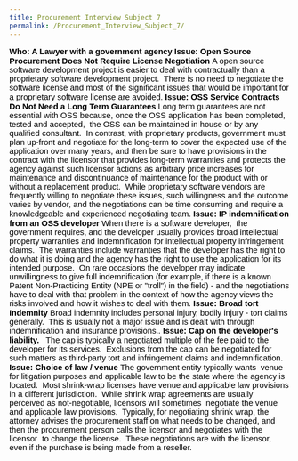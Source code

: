 ```yaml
---
title: Procurement Interview Subject 7
permalink: /Procurement_Interview_Subject_7/
---
```


<span style="font-size:11pt; font-family:Arial; color:#000000; background-color:transparent; font-weight:bold; font-style:normal; font-variant:normal; text-decoration:none; vertical-align:baseline" id="internal-source-marker_0.9211873903596012">Who: A Lawyer with a government agency</span>
<span style="font-size:11pt; font-family:Arial; color:#000000; background-color:transparent; font-weight:bold; font-style:normal; font-variant:normal; text-decoration:none; vertical-align:baseline">Issue: Open Source Procurement Does Not Require License Negotiation</span>
<span style="font-size:11pt; font-family:Arial; color:#000000; background-color:transparent; font-weight:normal; font-style:normal; font-variant:normal; text-decoration:none; vertical-align:baseline">A open source software development project is easier to deal with contractually than a proprietary software development project.  There is no need to negotiate the software license and most of the significant issues that would be important for a proprietary software license are avoided.</span>
<span style="font-size:11pt; font-family:Arial; color:#000000; background-color:transparent; font-weight:bold; font-style:normal; font-variant:normal; text-decoration:none; vertical-align:baseline">Issue: OSS Service Contracts Do Not Need a Long Term Guarantees</span>
<span style="font-size:11pt; font-family:Arial; color:#000000; background-color:transparent; font-weight:normal; font-style:normal; font-variant:normal; text-decoration:none; vertical-align:baseline">Long term guarantees are not essential with OSS because, once the OSS application has been completed, tested and accepted,  the OSS can be maintained in house or by any qualified consultant.  In contrast, with proprietary products, government must plan up-front and negotiate for the long-term to cover the expected use of the application over many years, and then be sure to have provisions in the contract with the licensor that provides long-term warranties and protects the agency against such licensor actions as arbitrary price increases for maintenance and discontinuance of maintenance for the product with or without a replacement product.  While proprietary software vendors are frequently willing to negotiate these issues, such willingness and the outcome varies by vendor, and the negotiations can be time consuming and require a knowledgeable and experienced negotiating team.</span>
<span style="font-size:11pt; font-family:Arial; color:#000000; background-color:transparent; font-weight:bold; font-style:normal; font-variant:normal; text-decoration:none; vertical-align:baseline">Issue: IP indemnification from an OSS developer</span>
<span style="font-size:11pt; font-family:Arial; color:#000000; background-color:transparent; font-weight:normal; font-style:normal; font-variant:normal; text-decoration:none; vertical-align:baseline">When there is a software developer,  the government requires, and the developer usually provides broad intellectual property warranties and indemnification for intellectual property infringement claims.  The warranties include warranties that the developer has the right to do what it is doing and the agency has the right to use the application for its intended purpose.  On rare occasions the developer may indicate unwillingness to give full indemnification (for example, if there is a known Patent Non-Practicing Entity (NPE or "troll") in the field) - and the negotiations have to deal with that problem in the context of how the agency views the risks involved and how it wishes to deal with them. </span>
<span style="font-size:11pt; font-family:Arial; color:#000000; background-color:transparent; font-weight:bold; font-style:normal; font-variant:normal; text-decoration:none; vertical-align:baseline">Issue: Broad tort Indemnity</span>
<span style="font-size:11pt; font-family:Arial; color:#000000; background-color:transparent; font-weight:normal; font-style:normal; font-variant:normal; text-decoration:none; vertical-align:baseline">Broad indemnity includes personal injury, bodily injury - tort claims generally.  This is usually not a major issue and is dealt with through indemnification and insurance provisions.. </span>
<span style="font-size:11pt; font-family:Arial; color:#000000; background-color:transparent; font-weight:normal; font-style:normal; font-variant:normal; text-decoration:none; vertical-align:baseline"> </span>
<span style="font-size:11pt; font-family:Arial; color:#000000; background-color:transparent; font-weight:bold; font-style:normal; font-variant:normal; text-decoration:none; vertical-align:baseline">Issue: Cap on the developer's liability. </span><span style="font-size:11pt; font-family:Arial; color:#000000; background-color:transparent; font-weight:normal; font-style:normal; font-variant:normal; text-decoration:none; vertical-align:baseline"> </span>
<span style="font-size:11pt; font-family:Arial; color:#000000; background-color:transparent; font-weight:normal; font-style:normal; font-variant:normal; text-decoration:none; vertical-align:baseline">The cap is typically a negotiated multiple of the fee paid to the developer for its services.  Exclusions from the cap can be negotiated for such matters as third-party tort and infringement claims and indemnification.  </span>
<span style="font-size:11pt; font-family:Arial; color:#000000; background-color:transparent; font-weight:bold; font-style:normal; font-variant:normal; text-decoration:none; vertical-align:baseline">Issue: Choice of law / venue</span>
<span style="font-size:11pt; font-family:Arial; color:#000000; background-color:transparent; font-weight:normal; font-style:normal; font-variant:normal; text-decoration:none; vertical-align:baseline">The government entity typically wants  venue for litigation purposes and applicable law to be the state where the agency is located.  Most shrink-wrap licenses have venue and applicable law provisions in a different jurisdiction.  While shrink wrap agreements are usually perceived as not-negotiable, licensors will sometimes  negotiate the venue and applicable law provisions.  Typically, for negotiating shrink wrap, the attorney advises the procurement staff on what needs to be changed, and then the procurement person calls the licensor and negotiates with the licensor  to change the license.  These negotiations are with the licensor, even if the purchase is being made from a reseller.</span>
